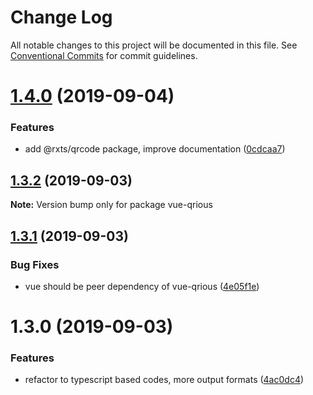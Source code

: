 # Change Log

All notable changes to this project will be documented in this file.
See [Conventional Commits](https://conventionalcommits.org) for commit guidelines.

# [1.4.0](https://github.com/rx-ts/vue/compare/vue-qrious@1.3.2...vue-qrious@1.4.0) (2019-09-04)


### Features

* add @rxts/qrcode package, improve documentation ([0cdcaa7](https://github.com/rx-ts/vue/commit/0cdcaa7))





## [1.3.2](https://github.com/rx-ts/vue/compare/vue-qrious@1.3.1...vue-qrious@1.3.2) (2019-09-03)

**Note:** Version bump only for package vue-qrious





## [1.3.1](https://github.com/rx-ts/vue/compare/vue-qrious@1.3.0...vue-qrious@1.3.1) (2019-09-03)


### Bug Fixes

* vue should be peer dependency of vue-qrious ([4e05f1e](https://github.com/rx-ts/vue/commit/4e05f1e))





# 1.3.0 (2019-09-03)


### Features

* refactor to typescript based codes, more output formats ([4ac0dc4](https://github.com/rx-ts/vue/commit/4ac0dc4))
